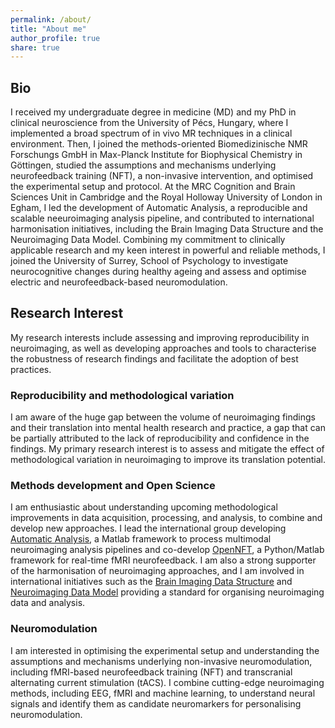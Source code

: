 ```yaml
---
permalink: /about/
title: "About me"
author_profile: true
share: true
---
```


## Bio ##

I received my undergraduate degree in medicine (MD) and my PhD in clinical neuroscience from the University of Pécs, Hungary, where I implemented a broad spectrum of in vivo MR techniques in a clinical environment. Then, I joined the methods-oriented Biomedizinische NMR Forschungs GmbH in Max-Planck Institute for Biophysical Chemistry in Göttingen, studied the assumptions and mechanisms underlying neurofeedback training (NFT), a non-invasive intervention, and optimised the experimental setup and protocol. At the MRC Cognition and Brain Sciences Unit in Cambridge and the Royal Holloway University of London in Egham, I led the development of Automatic Analysis, a reproducible and scalable neeuroimaging analysis pipeline, and contributed to international harmonisation initiatives, including the Brain Imaging Data Structure and the Neuroimaging Data Model. Combining my commitment to clinically applicable research and my keen interest in powerful and reliable methods, I joined the University of Surrey, School of Psychology to investigate neurocognitive changes during healthy ageing and assess and optimise electric and neurofeedback-based neuromodulation.

## Research Interest ##

My research interests include assessing and improving reproducibility in neuroimaging, as well as developing approaches and tools to characterise the robustness of research findings and facilitate the adoption of best practices.

### Reproducibility and methodological variation ###

I am aware of the huge gap between the volume of neuroimaging findings and their translation into mental health research and practice, a gap that can be partially attributed to the lack of reproducibility and confidence in the findings. My primary research interest is to assess and mitigate the effect of methodological variation in neuroimaging to improve its translation potential. 

### Methods development and Open Science ###

I am enthusiastic about understanding upcoming methodological improvements in data acquisition, processing, and analysis, to combine and develop new approaches. I lead the international group developing [Automatic Analysis](https://automaticanalysis.github.io), a Matlab framework to process multimodal neuroimaging analysis pipelines and co-develop [OpenNFT](https://http://opennft.org), a Python/Matlab framework for real-time fMRI neurofeedback. I am also a strong supporter of the harmonisation of neuroimaging approaches, and I am involved in international initiatives such as the [Brain Imaging Data Structure](https://bids.neuroimaging.io) and [Neuroimaging Data Model](http://nidm.nidash.org) providing a standard for organising neuroimaging data and analysis.

### Neuromodulation ###

I am interested in optimising the experimental setup and understanding the assumptions and mechanisms underlying non-invasive neuromodulation, including fMRI-based neurofeedback training (NFT) and transcranial alternating current stimulation (tACS). I combine cutting-edge neuroimaging methods, including EEG, fMRI and machine learning, to understand neural signals and identify them as candidate neuromarkers for personalising neuromodulation.